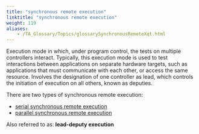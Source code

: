 ```yaml
--- 
title: "synchronous remote execution"
linktitle: "synchronous remote execution"
weight: 119
aliases: 
    - /TA_Glossary/Topics/glossarySynchronousRemoteXqt.html
---
```


Execution mode in which, under program control, the tests on multiple controllers interact. Typically, this execution mode is used to test interactions between applications on separate hardware targets, such as applications that must communicate with each other, or access the same resource. Involves the designation of one controller as lead, which controls the initiation of execution on all others, known as deputies.

There are two types of synchronous remote execution:

-   [serial synchronous remote execution](/TA_Glossary/Topics/glossarySerialSynchronousRemoteXqt.html)
-   [parallel synchronous remote execution](/TA_Glossary/Topics/glossaryParallelSynchronousRemoteXqt.html)

Also referred to as: **lead-deputy execution**

